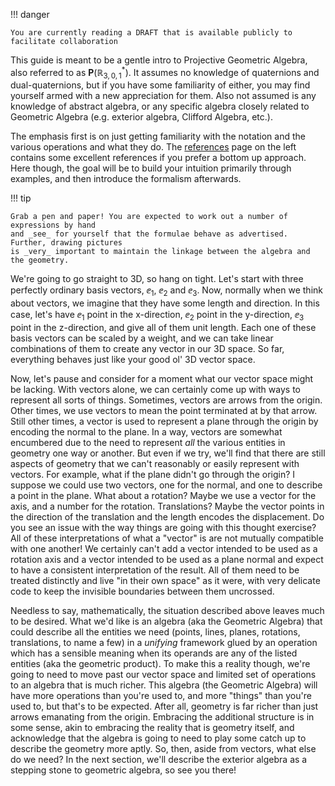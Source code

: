 !!! danger

    You are currently reading a DRAFT that is available publicly to facilitate collaboration

<script src="../../js/tutorial.js"></script>

This guide is meant to be a gentle intro to Projective Geometric Algebra,
also referred to as $\mathbf{P}(\mathbb{R}^*_{3, 0, 1})$. It assumes no
knowledge of quaternions and dual-quaternions, but if you have some familiarity
of either, you may find yourself armed with a new appreciation for them. Also not assumed
is any knowledge of abstract algebra, or any specific algebra closely related to Geometric
Algebra (e.g. exterior algebra, Clifford Algebra, etc.).

The emphasis first is on just getting familiarity with the notation and the various
operations and what they do. The [references](../../references) page on the left contains
some excellent references if you prefer a bottom up approach. Here though, the goal will
be to build your intuition primarily through examples, and then introduce the formalism
afterwards.

!!! tip

    Grab a pen and paper! You are expected to work out a number of expressions by hand
    and _see_ for yourself that the formulae behave as advertised. Further, drawing pictures
    is _very_ important to maintain the linkage between the algebra and the geometry.

We're going to go straight to 3D, so hang on tight. Let's start with three perfectly
ordinary basis vectors, $\ee_1$, $\ee_2$ and $\ee_3$. Now, normally when we think about
vectors, we imagine that they have some length and direction. In this case, let's have
$\ee_1$ point in the x-direction, $\ee_2$ point in the y-direction, $\ee_3$ point in the
z-direction, and give all of them unit length. Each one of these basis vectors can be
scaled by a weight, and we can take linear combinations of them to create any vector
in our 3D space. So far, everything behaves just like your good ol' 3D vector space.

Now, let's pause and consider for a moment what our vector space might be lacking. With
vectors alone, we can certainly come up with ways to represent all sorts of things.
Sometimes, vectors are arrows from the origin. Other times, we use vectors to mean the
point terminated at by that arrow. Still other times, a vector is used to represent a
plane through the origin by encoding the normal to the plane. In a way, vectors are
somewhat encumbered due to the need to represent _all_ the various entities in geometry
one way or another. But even if we try, we'll find that there are still aspects of geometry
that we can't reasonably or easily represent with vectors. For example, what if the
plane didn't go through the origin? I suppose we could use two vectors, one for the normal,
and one to describe a point in the plane. What about a rotation? Maybe we use a vector
for the axis, and a number for the rotation. Translations? Maybe the vector points in the
direction of the translation and the length encodes the displacement. Do you see
an issue with the way things are going with this thought exercise? All of these
interpretations of what a "vector" is are not mutually compatible with one another! We
certainly can't add a vector intended to be used as a rotation axis and a vector intended
to be used as a plane normal and expect to have a consistent interpretation of the result.
All of them need to be treated distinctly and live "in their own space" as it were, with
very delicate code to keep the invisible boundaries between them uncrossed.

Needless to say, mathematically, the situation described above leaves much to be desired.
What we'd like is an algebra (aka the Geometric Algebra) that could describe all the entities
we need (points, lines, planes, rotations, translations, to name a few) in a _unifying_
framework glued by an operation which has a sensible meaning when its operands are any
of the listed entities (aka the geometric product). To make this a reality though, we're
going to need to move past our vector space and limited set of operations to an algebra
that is much richer. This algebra (the Geometric Algebra) will have more operations than
you're used to, and more "things" than you're used to, but that's to be expected. After all,
geometry is far richer than just arrows emanating from the origin. Embracing the additional
structure is in some sense, akin to embracing the reality that is geometry itself, and
acknowledge that the algebra is going to need to play some catch up to describe the
geometry more aptly. So, then, aside from vectors, what else do we need? In the next
section, we'll describe the exterior algebra as a stepping stone to geometric algebra,
so see you there!
